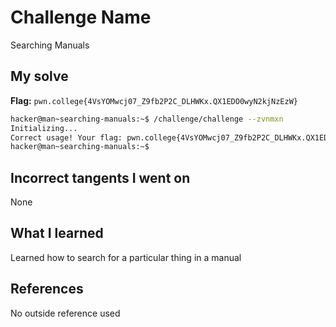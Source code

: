# Challenge Name
Searching Manuals

## My solve
**Flag:** `pwn.college{4VsYOMwcj07_Z9fb2P2C_DLHWKx.QX1EDO0wyN2kjNzEzW}`

```bash
hacker@man~searching-manuals:~$ /challenge/challenge --zvnmxn
Initializing...
Correct usage! Your flag: pwn.college{4VsYOMwcj07_Z9fb2P2C_DLHWKx.QX1EDO0wyN2kjNzEzW}
hacker@man~searching-manuals:~$
```
## Incorrect tangents I went on
None

## What I learned
Learned how to search for a particular thing in a manual

## References 
No outside reference used

